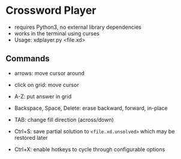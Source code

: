 # Crossword Player

- requires Python3, no external library dependencies
- works in the terminal using curses
- Usage: xdplayer.py <file.xd>

## Commands

- arrows: move cursor around
- click on grid: move cursor

- A-Z: put answer in grid
- Backspace, Space, Delete: erase backward, forward, in-place
- TAB: change fill direction (across/down)

- Ctrl+S: save partial solution to `<file.xd.unsolved>` which may be restored later
- Ctrl+X: enable hotkeys to cycle through configurable options
